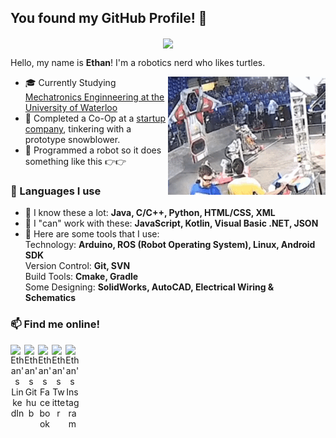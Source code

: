 ## You found my GitHub Profile! 👀

<p align="center">
 <img align="center" width="420px" src="https://github.com/ethanckim/ethanckim/blob/master/media/turtle.png" />
</p>

Hello, my name is <b>Ethan</b>! I'm a robotics nerd who likes turtles.

<img align="right" alt="GIF" src="https://github.com/ethanckim/ethanckim/blob/master/media/robot.gif" />

 - 🎓 Currently Studying <a href="https://uwaterloo.ca/mechanical-mechatronics-engineering/">Mechatronics Enginneering at the University of Waterloo</a>
 - 🔧 Completed a Co-Op at a <a href="https://www.maparobo.com">startup company</a>, tinkering with a prototype snowblower.
 - 🤖 Programmed a robot so it does something like this 👉👉

### 💬 Languages I use

 - 🧡 I know these a lot:
    **Java, C/C++, Python, HTML/CSS, XML**
 - 💭 I "can" work with these:
    **JavaScript, Kotlin, Visual Basic .NET, JSON**
 - 🔨 Here are some tools that I use:
    <br>
    Technology: **Arduino, ROS (Robot Operating System), Linux, Android SDK**
    <br>
    Version Control: **Git, SVN**
    <br>
    Build Tools: **Cmake, Gradle**
    <br>
    Some Designing: **SolidWorks, AutoCAD, Electrical Wiring & Schematics**
 
### 📫 Find me online!
<p align="center">
 <a href=https://www.linkedin.com/in/ethan-calvin-kim/>
 
  <img align="left" alt="Ethan's LinkedIn" width=22px src=https://simpleicons.org/icons/linkedin.svg>
 </a>

 <a href=https://github.com/ethanckim>
  <img align="left" alt="Ethan's Github" width=22px src=https://simpleicons.org/icons/github.svg>
 </a>

 <a href=https://www.facebook.com/ethanc.kim>
  <img align="left" alt="Ethan's Facebook" width=22px src=https://simpleicons.org/icons/facebook.svg>
 </a>

 <a href=https://twitter.com/ethanc_kim>
  <img align="left" alt="Ethan's Twitter" width=22px src=https://simpleicons.org/icons/twitter.svg>
 </a>

 <a href=https://www.instagram.com/ethanc_kim/>
  <img align="left" alt="Ethan's Instagram" width=22px src=https://simpleicons.org/icons/instagram.svg>
 </a>
</p>
<br>
<br>

<!--
[![Ethan's github stats](https://github-readme-stats.vercel.app/api?username=ethanckim&show_icons=true&theme=gotham)](https://github.com/anuraghazra/github-readme-stats)
-->
